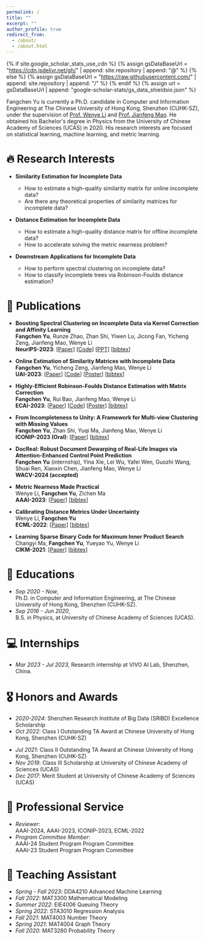 ```yaml
---
permalink: /
title: ""
excerpt: ""
author_profile: true
redirect_from: 
  - /about/
  - /about.html
---
```


{% if site.google_scholar_stats_use_cdn %}
{% assign gsDataBaseUrl = "https://cdn.jsdelivr.net/gh/" | append: site.repository | append: "@" %}
{% else %}
{% assign gsDataBaseUrl = "https://raw.githubusercontent.com/" | append: site.repository | append: "/" %}
{% endif %}
{% assign url = gsDataBaseUrl | append: "google-scholar-stats/gs_data_shieldsio.json" %}

<span class='anchor' id='about-me'></span>

Fangchen Yu is currently a Ph.D. candidate in Computer and Information Engineering at The Chinese University of Hong Kong, Shenzhen (CUHK-SZ), under the supervision of [Prof. Wenye Li](https://sds.cuhk.edu.cn/teacher/317) and [Prof. Jianfeng Mao](https://sds.cuhk.edu.cn/teacher/268). He obtained his Bachelor's degree in Physics from the University of Chinese Academy of Sciences (UCAS) in 2020. His research interests are focused on statistical learning, machine learning, and metric learning.

# 🔥 Research Interests

- **Similarity Estimation for Incomplete Data**
  - How to estimate a high-quality similarity matrix for online incomplete data?
  - Are there any theoretical properties of similarity matrices for incomplete data?

- **Distance Estimation for Incomplete Data**
  - How to estimate a high-quality distance matrix for offline incomplete data?
  - How to accelerate solving the metric nearness problem?

- **Downstream Applications for Incomplete Data**
  - How to perform spectral clustering on incomplete data?
  - How to classify incomplete trees via Robinson-Foulds distance estimation?



# 📝 Publications 

* **Boosting Spectral Clustering on Incomplete Data via Kernel Correction and Affinity Learning**<br>
  **Fangchen Yu**, Runze Zhao, Zhan Shi, Yiwen Lu, Jicong Fan, Yicheng Zeng, Jianfeng Mao, Wenye Li<br>
  **NeurIPS-2023**: [[Paper](https://openreview.net/pdf?id=xFtuNq23D5)] [[Code](https://github.com/SciYu/Spectral-Clustering-on-Incomplete-Data)] [[PPT](https://neurips.cc/media/neurips-2023/Slides/70019.pdf)] [[bibtex](https://sciyu.github.io/bib/NIPS2023.bib)]
* **Online Estimation of Similarity Matrices with Incomplete Data**<br>
  **Fangchen Yu**, Yicheng Zeng, Jianfeng Mao, Wenye Li<br>
  **UAI-2023**: [[Paper](https://proceedings.mlr.press/v216/yu23a/yu23a.pdf)] [[Code](https://github.com/SciYu/Online-Similarity-Matrix-Correction)] [[Poster](https://github.com/SciYu/Online-Similarity-Matrix-Correction/blob/main/Fig/poster.png)] [[bibtex](https://sciyu.github.io/bib/UAI2023.bib)]
* **Highly-Efficient Robinson-Foulds Distance Estimation with Matrix Correction**<br>
  **Fangchen Yu**, Rui Bao, Jianfeng Mao, Wenye Li<br>
  **ECAI-2023**: [[Paper](https://ebooks.iospress.nl/doi/10.3233/FAIA230605)] [[Code](https://github.com/SciYu/Embedding-based-Matrix-Correction)] [[Poster](https://github.com/SciYu/Embedding-based-Matrix-Correction/blob/main/fig/ECAI_poster.png)] [[bibtex](https://sciyu.github.io/bib/ECAI2023.bib)]
* **From Incompleteness to Unity: A Framework for Multi-view Clustering with Missing Values**<br>
  **Fangchen Yu**, Zhan Shi, Yuqi Ma, Jianfeng Mao, Wenye Li<br>
  **ICONIP-2023 (Oral)**: [[Paper](https://link.springer.com/chapter/10.1007/978-981-99-8145-8_9)] [[bibtex](https://sciyu.github.io/bib/ICONIP2023.bib)]
* **DocReal: Robust Document Dewarping of Real-Life Images via Attention-Enhanced Control Point Prediction**<br>
  **Fangchen Yu** (internship), Yina Xie, Lei Wu, Yafei Wen, Guozhi Wang, Shuai Ren, Xiaoxin Chen, Jianfeng Mao, Wenye Li<br>
  **WACV-2024 (accepted)**<br>

* **Metric Nearness Made Practical**<br>
  Wenye Li, **Fangchen Yu**, Zichen Ma<br>
  **AAAI-2023**: [[Paper](https://ojs.aaai.org/index.php/AAAI/article/view/26041)] [[bibtex](https://sciyu.github.io/bib/AAAI2023.bib)]
* **Calibrating Distance Metrics Under Uncertainty**<br>
  Wenye Li, **Fangchen Yu**<br>
  **ECML-2022**: [[Paper](https://2022.ecmlpkdd.org/wp-content/uploads/2022/09/sub_673.pdf)] [[bibtex](https://sciyu.github.io/bib/ECML2022.bib)]
* **Learning Sparse Binary Code for Maximum Inner Product Search**<br>
  Changyi Ma, **Fangchen Yu**, Yueyao Yu, Wenye Li<br>
  **CIKM-2021**: [[Paper](https://dl.acm.org/doi/abs/10.1145/3459637.3482132)] [[bibtex](https://sciyu.github.io/bib/CIKM2021.bib)]

 

# 📖 Educations
- *Sep 2020 - Now*,<br>
 Ph.D. in Computer and Information Engineering, at The Chinese University of Hong Kong, Shenzhen (CUHK-SZ).<br>
- *Sep 2016 - Jun 2020*,<br> 
B.S. in Physics, at University of Chinese Academy of Sciences (UCAS). 



# 💻 Internships
- *Mar 2023 - Jul 2023*, Research internship at VIVO AI Lab, Shenzhen, China.



# 🎖 Honors and Awards
- *2020-2024*: Shenzhen Research Institute of Big Data (SRIBD) Excellence Scholarship 
- *Oct 2022*: Class I Outstanding TA Award at Chinese University of Hong Kong, Shenzhen (CUHK-SZ)
* *Jul 2021*: Class II Outstanding TA Award at Chinese University of Hong Kong, Shenzhen (CUHK-SZ)
* *Nov 2019*: Class III Scholarship at University of Chinese Academy of Sciences (UCAS)
* *Dec 2017*: Merit Student at University of Chinese Academy of Sciences (UCAS)


# 💬 Professional Service
- *Reviewer*:<br>
AAAI-2024, AAAI-2023, ICONIP-2023, ECML-2022
- *Program Committee Member*:<br>
AAAI-24 Student Program Program Committee<br>
AAAI-23 Student Program Program Committee<br>



# 📝 Teaching Assistant
- *Spring - Fall 2023*: DDA4210 Advanced Machine Learning 
- *Fall 2022*: MAT3300 Mathematical Modeling
- *Summer 2022*: EIE4006 Queuing Theory
- *Spring 2022*: STA3010 Regression Analysis
- *Fall 2021*: MAT4003 Number Theory
- *Spring 2021*: MAT4004 Graph Theory
- *Fall 2020*: MAT3280 Probability Theory